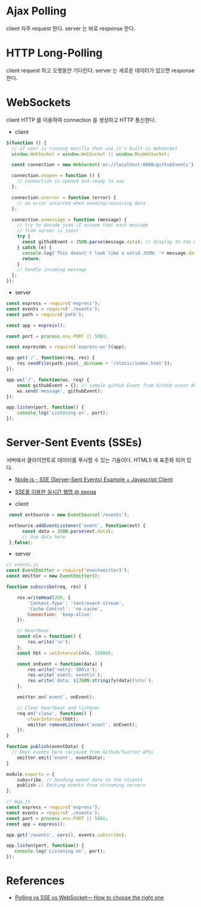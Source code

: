 # Ajax Polling

client 자주 request 한다. server 는 바로 response 한다.

# HTTP Long-Polling

client request 하고 오랫동안 기다린다. server 는 새로운 데이터가 있으면 response 한다.

# WebSockets

client HTTP 를 이용하여 connection 을 생성하고 HTTP 통신한다.

* client

```js
$(function () {
  // if user is running mozilla then use it's built-in WebSocket
  window.WebSocket = window.WebSocket || window.MozWebSocket;

  const connection = new WebSocket('ws://localhost:8080/githubEvents');

  connection.onopen = function () {
    // connection is opened and ready to use
  };

  connection.onerror = function (error) {
    // an error occurred when sending/receiving data
  };

  connection.onmessage = function (message) {
    // try to decode json (I assume that each message
    // from server is json)
    try {
      const githubEvent = JSON.parse(message.data); // display to the user appropriately
    } catch (e) {
      console.log('This doesn\'t look like a valid JSON: '+ message.data);
      return;
    }
    // handle incoming message
  };
});
```

* server

```js
const express = require('express');
const events = require('./events');
const path = require('path');

const app = express();

const port = process.env.PORT || 5001;

const expressWs = require('express-ws')(app);

app.get('/', function(req, res) {
	res.sendFile(path.join(__dirname + '/static/index.html'));
});

app.ws('/', function(ws, req) {
	const githubEvent = {}; // sample github Event from Github event API https://api.github.com/events
	ws.send('message', githubEvent);
});

app.listen(port, function() {
	console.log('Listening on', port);
});
```

# Server-Sent Events (SSEs)

서버에서 클라이언트로 데이터를 푸시할 수 있는 기술이다. HTML5 에 표준화 되어 있다.

* [Node.js - SSE (Server-Sent Events) Example + Javascript Client](https://www.woolha.com/tutorials/node-js-sse-server-sent-events-example-javascript-client)
* [SSE를 이용한 실시간 웹앱 @ spoqa](https://spoqa.github.io/2014/01/20/sse.html)

* client

```js
 const evtSource = new EventSource('/events');

 evtSource.addEventListener('event', function(evt) {
      const data = JSON.parse(evt.data);
      // Use data here
 },false);
```

* server

```js
// events.js
const EventEmitter = require('eventemitter3');
const emitter = new EventEmitter();

function subscribe(req, res) {

	res.writeHead(200, {
		'Content-Type': 'text/event-stream',
		'Cache-Control': 'no-cache',
		Connection: 'keep-alive'
	});

	// Heartbeat
	const nln = function() {
		res.write('\n');
	};
	const hbt = setInterval(nln, 15000);

	const onEvent = function(data) {
		res.write('retry: 500\n');
		res.write(`event: event\n`);
		res.write(`data: ${JSON.stringify(data)}\n\n`);
	};

	emitter.on('event', onEvent);

	// Clear heartbeat and listener
	req.on('close', function() {
		clearInterval(hbt);
		emitter.removeListener('event', onEvent);
	});
}

function publish(eventData) {
  // Emit events here recieved from Github/Twitter APIs
	emitter.emit('event', eventData);
}

module.exports = {
	subscribe, // Sending event data to the clients 
	publish // Emiting events from streaming servers
};

// App.js
const express = require('express');
const events = require('./events');
const port = process.env.PORT || 5001;
const app = express();

app.get('/events', cors(), events.subscribe);

app.listen(port, function() {
   console.log('Listening on', port);
});
```



# References

* [Polling vs SSE vs WebSocket— How to choose the right one](https://codeburst.io/polling-vs-sse-vs-websocket-how-to-choose-the-right-one-1859e4e13bd9)